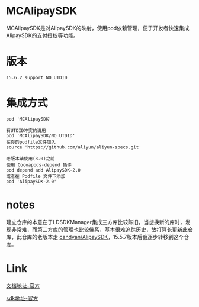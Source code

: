 # MCAlipaySDK
MCAlipaySDK是对AlipaySDK的映射，使用pod依赖管理，便于开发者快速集成AlipaySDK的支付授权等功能。

# 版本
```text
15.6.2 support NO_UTDID
```

# 集成方式
```
pod 'MCAlipaySDK'

有UTDID冲突的请用
pod 'MCAlipaySDK/NO_UTDID'
在你的podfile文件加入
source 'https://github.com/aliyun/aliyun-specs.git'

老版本请使用(3.0)之前
使用 Cocoapods-depend 插件
pod depend add AlipaySDK-2.0
或者在 Podfile 文件下添加
pod 'AlipaySDK-2.0'
```
# notes
建立仓库的本意在于LDSDKManager集成三方库比较陈旧，当想换新的库时，发现非常难，而第三方库的管理也比较佛系，基本很难追踪历史，故打算长更新此仓库，此仓库的老版本走 [candyan/AlipaySDK](https://github.com/candyan/AlipaySDK)，15.5.7版本后会逐步转移到这个仓库。

# Link
[文档地址-官方](https://docs.open.alipay.com/204/105295/)

[sdk地址-官方](https://docs.open.alipay.com/54/104509/)


